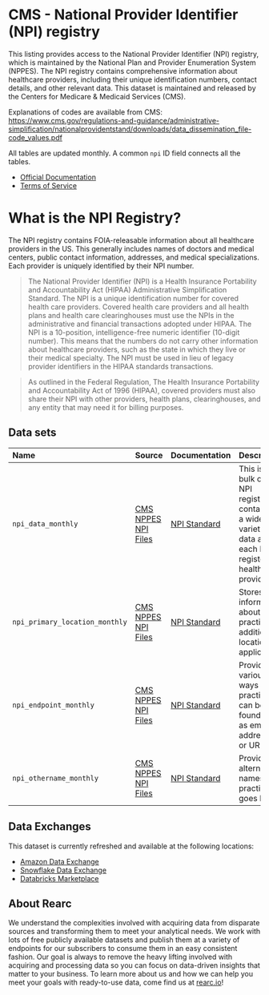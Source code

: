 # CMS - National Provider Identifier (NPI) registry

This listing provides access to the National Provider Identifier (NPI) registry, which is maintained by the National
Plan and Provider Enumeration System (NPPES). The NPI registry contains comprehensive information about healthcare
providers, including their unique identification numbers, contact details, and other relevant data. This dataset is
maintained and released by the Centers for Medicare & Medicaid Services (CMS).

Explanations of codes are available from
CMS: https://www.cms.gov/regulations-and-guidance/administrative-simplification/nationalprovidentstand/downloads/data_dissemination_file-code_values.pdf

All tables are updated monthly. A common `npi` ID field connects all the tables.

- [Official Documentation](https://www.cms.gov/medicare/regulations-guidance/administrative-simplification)
- [Terms of Service](https://rearc-data-public-assets.s3.amazonaws.com/Rearc_Data_DSA.pdf)

# What is the NPI Registry?

The NPI registry contains FOIA-releasable information about all healthcare providers in the US. This generally includes
names of doctors and medical centers, public contact information, addresses, and medical specializations. Each provider
is uniquely identified by their NPI number.

> The National Provider Identifier (NPI) is a Health Insurance Portability and Accountability Act (HIPAA) Administrative
> Simplification Standard. The NPI is a unique identification number for covered health care providers. Covered health
> care providers and all health plans and health care clearinghouses must use the NPIs in the administrative and financial
> transactions adopted under HIPAA. The NPI is a 10-position, intelligence-free numeric identifier (10-digit number). This
> means that the numbers do not carry other information about healthcare providers, such as the state in which they live
> or their medical specialty. The NPI must be used in lieu of legacy provider identifiers in the HIPAA standards
> transactions.

> As outlined in the Federal Regulation, The Health Insurance Portability and Accountability Act of 1996 (HIPAA),
> covered providers must also share their NPI with other providers, health plans, clearinghouses, and any entity that may
> need it for billing purposes.

## Data sets

| Name                           | Source                                                               | Documentation                                                                                   | Description                                                                                                            |
|:-------------------------------|:---------------------------------------------------------------------|:------------------------------------------------------------------------------------------------|------------------------------------------------------------------------------------------------------------------------|
| `npi_data_monthly`             | [CMS NPPES NPI Files](https://download.cms.gov/nppes/NPI_Files.html) | [NPI Standard](https://www.cms.gov/medicare/regulations-guidance/administrative-simplification) | This is the bulk of the NPI registry, containing a wide variety of data about each NPI-registered healthcare provider. |
| `npi_primary_location_monthly` | [CMS NPPES NPI Files](https://download.cms.gov/nppes/NPI_Files.html) | [NPI Standard](https://www.cms.gov/medicare/regulations-guidance/administrative-simplification) | Stores information about a practice's additional location, if applicable.                                              |
| `npi_endpoint_monthly`         | [CMS NPPES NPI Files](https://download.cms.gov/nppes/NPI_Files.html) | [NPI Standard](https://www.cms.gov/medicare/regulations-guidance/administrative-simplification) | Provides various ways a practice can be found, such as email addresses or URLs.                                        |
| `npi_othername_monthly`        | [CMS NPPES NPI Files](https://download.cms.gov/nppes/NPI_Files.html) | [NPI Standard](https://www.cms.gov/medicare/regulations-guidance/administrative-simplification) | Provides alternative names a practice goes by.                                                                         |

## Data Exchanges

This dataset is currently refreshed and available at the following locations:

- [Amazon Data Exchange](https://us-east-1.console.aws.amazon.com/dataexchange/home?region=us-east-1#/products/prodview-6hrha5c7pe3am)
- [Snowflake Data Exchange](https://www.snowflake.com/datasets/rearc/)
- [Databricks Marketplace](https://www.databricks.com/product/marketplace)

## About Rearc

We understand the complexities involved with acquiring data from disparate sources and transforming them to meet your
analytical needs. We work with lots of free publicly available datasets and publish them at a variety of endpoints for
our subscribers to consume them in an easy consistent fashion. Our goal is always to remove the heavy lifting involved
with acquiring and processing data so you can focus on data-driven insights that matter to your business. To learn more
about us and how we can help you meet your goals with ready-to-use data, come find us at [rearc.io](rearc.io)!
